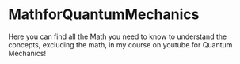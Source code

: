 # MathforQuantumMechanics
Here you can find all the Math you need to know to understand the concepts, excluding the math, in my course on youtube for Quantum Mechanics!
